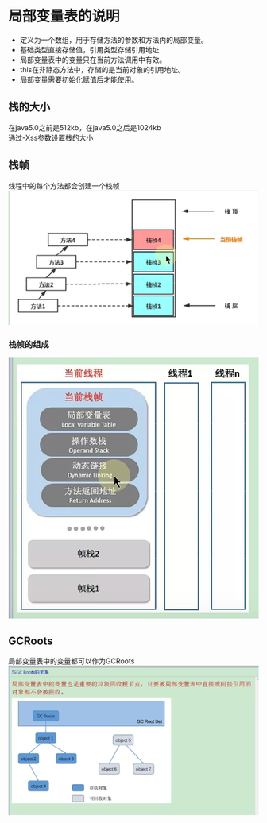 # 局部变量表的说明
- 定义为一个数组，用于存储方法的参数和方法内的局部变量。
- 基础类型直接存储值，引用类型存储引用地址
- 局部变量表中的变量只在当前方法调用中有效。
- this在非静态方法中，存储的是当前对象的引用地址。
- 局部变量需要初始化赋值后才能使用。


## 栈的大小
在java5.0之前是512kb，在java5.0之后是1024kb  
通过-Xss参数设置栈的大小


## 栈帧
线程中的每个方法都会创建一个栈帧
![img.png](../images/jvm-20-01.png)

### 栈帧的组成
![img.png](../images/jvm-20-02.png)


## GCRoots
局部变量表中的变量都可以作为GCRoots
![img.png](../images/jvm-20-03.png)
